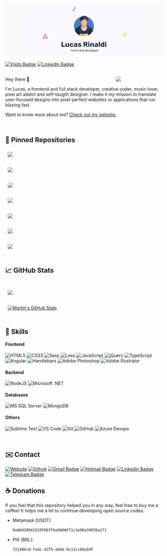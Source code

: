 [![Lucas Rinaldi GitHub Banner](./assets/header.jpg)](https://lucasreinaldi.com.br)

[![Visits Badge](https://badges.pufler.dev/visits/rinaldilucas/rinaldilucas)](https://rinaldilucas.com)
[![LinkedIn Badge](https://img.shields.io/badge/LinkedIn-Profile-informational?style=flat&logo=linkedin&logoColor=white&color=0D76A8)](https://www.linkedin.com/in/rinaldilucas/)

<br>

<img align="right" width="150"  src="https://media1.giphy.com/media/jaHx2CoUG7L8y3SDn9/giphy.gif?cid=ecf05e47d137f7339c00f8e1b7afaa1f8ed8d958b4d0aa6e&rid=giphy.gif">
Hey there 👋

I'm Lucas, a frontend and full stack developer, creative coder, music lover, pixel art addict and self-taught designer. I make it my mission to translate user-focused designs into pixel-perfect websites or applications that run blazing fast.

Want to know more about me? [Check out my website.](https://rinaldilucas.com)

<br>

## 📌 Pinned Repositories

<a href="https://github.com/rinaldilucas/personal-portfolio">
  <img align="center" style="margin:0.5rem" src="https://github-readme-stats.vercel.app/api/pin/?username=rinaldilucas&repo=personal-portfolio&title_color=ffffff&text_color=c9cacc&icon_color=4AB197&bg_color=1A2B34" />
</a>

<br>
<br>

<a href="https://github.com/rinaldilucas/node-api-template">
  <img align="center" style="margin:0.5rem" src="https://github-readme-stats.vercel.app/api/pin/?username=rinaldilucas&repo=node-api-template&title_color=ffffff&text_color=c9cacc&icon_color=4AB197&bg_color=1A2B34" />
</a>

<br>
<br>

<a href="https://github.com/rinaldilucas/improved-linktree-template">
  <img align="center" style="margin:0.5rem" src="https://github-readme-stats.vercel.app/api/pin/?username=rinaldilucas&repo=improved-linktree-template&title_color=ffffff&text_color=c9cacc&icon_color=4AB197&bg_color=1A2B34" />
</a>

<br>
<br>

<a href="https://github.com/rinaldilucas/compass-template">
  <img align="center" style="margin:0.5rem" src="https://github-readme-stats.vercel.app/api/pin/?username=rinaldilucas&repo=compass-template&title_color=ffffff&text_color=c9cacc&icon_color=4AB197&bg_color=1A2B34" />
</a>

<br>
<br>

<a href="https://github.com/rinaldilucas/less-template">
  <img align="center" style="margin:0.5rem" src="https://github-readme-stats.vercel.app/api/pin/?username=rinaldilucas&repo=less-template&title_color=ffffff&text_color=c9cacc&icon_color=4AB197&bg_color=1A2B34" />
</a>

<br>
<br>

<a href="https://github.com/rinaldilucas/flexbox-grid-template">
  <img align="center" style="margin:0.5rem" src="https://github-readme-stats.vercel.app/api/pin/?username=rinaldilucas&repo=flexbox-grid-template&title_color=ffffff&text_color=c9cacc&icon_color=4AB197&bg_color=1A2B34" />
</a>

<br>
<br>

<a href="https://github.com/rinaldilucas/angularjs-template">
  <img align="center" style="margin:0.5rem" src="https://github-readme-stats.vercel.app/api/pin/?username=rinaldilucas&repo=angularjs-template&title_color=ffffff&text_color=c9cacc&icon_color=4AB197&bg_color=1A2B34" />
</a>

<br>
<br>

## &#x1f4c8; GitHub Stats

<br>

<a href="https://github.com/rinaldilucas">
  <img align="center" style="margin:0.5rem" src="https://github-readme-stats.vercel.app/api/top-langs/?username=rinaldilucas&hide=html,css&title_color=ffffff&text_color=c9cacc&icon_color=4AB197&bg_color=1A2B34" />
</a>

<br>
<br>

<a href="https://github.com/rinaldilucas">
  <img align="center" style="margin:0.5rem" src="https://github-readme-stats.vercel.app/api?username=rinaldilucas&show_icons=true&line_height=27&count_private=true&title_color=ffffff&text_color=c9cacc&icon_color=4AB097&bg_color=1A2B34" alt="Martin's GitHub Stats" />
</a>

<br>
<br>

## 💼 Skills

#### Frontend
![HTML5](https://img.shields.io/badge/-HTML5-%23E44D27?style=flat-square&logo=html5&logoColor=ffffff)
![CSS3](https://img.shields.io/badge/-CSS3-%231572B6?style=flat-square&logo=css3)
![Sass](https://img.shields.io/badge/-Sass-%23CC6699?style=flat-square&logo=sass&logoColor=ffffff)
![Less](https://img.shields.io/badge/-Less-%231d365d?style=flat-square&logo=less&logoColor=ffffff)
![JavaScript](https://img.shields.io/badge/-JavaScript-%23F7DF1C?style=flat-square&logo=javascript&logoColor=000&labelColor=CCCC00&color=CCCC00)
![jQuery](https://img.shields.io/badge/-jQuery%20-%23F7DF1C?style=flat-square&logo=jquery&logoColor=ffffff&labelColor=0769ad&color=0769ad&textColor=000000)
![TypeScript](https://img.shields.io/badge/-TypeScript-%23F7DF1C?style=flat-square&logo=typescript&logoColor=ffffff&labelColor=007acc&color=007acc)
![Angular](https://img.shields.io/badge/-Angular-%23F7DF1C?style=flat-square&logo=angular&logoColor=FFFFFF&labelColor=FF0000&color=FF0000)
![Handlebars](https://img.shields.io/badge/-Handlebars,js-%23f0772b?style=flat-square&logo=handlebars.js&logoColor=ffffff)
![Adobe Photoshop](http://img.shields.io/badge/-Adobe%20Photoshop-3C327B?style=flat-square&logo=adobe-photoshop&logoColor=ffffff)
![Adobe Illustrator](https://img.shields.io/badge/-Adobe%20Illustrator-f8a829?style=flat-square&logo=adobe-illustrator&logoColor=000)

#### Backend
![NodeJS](https://img.shields.io/badge/-NodeJS-black?style=flat-square&logo=Node.js)
![Microsoft .NET](https://img.shields.io/badge/-Microsoft%20.NET-%23F7DF1C?style=flat-square&logo=.net&logoColor=ffffff&labelColor=2962ff&color=2962ff&textColor=000000)

#### Databases
![MS SQL Server](http://img.shields.io/badge/-MS%20SQL%20Server-CC2927?style=flat-square&logo=microsoft-sql-server&logoColor=ffffff)
![MongoDB](https://img.shields.io/badge/-MongoDB-%23F7DF1C?style=flat-square&logo=mongodb&logoColor=ffffff&labelColor=69b23f&color=69b23f)

#### Others
![Sublime Text](https://img.shields.io/badge/-sublime-007ACC?style=flat-square&logo=visual-studio-code&logoColor=ffffff)
![VS Code](http://img.shields.io/badge/-VS%20Code-007ACC?style=flat-square&logo=visual-studio-code&logoColor=ffffff)
![Git](https://img.shields.io/badge/-Git-%23F05032?style=flat-square&logo=git&logoColor=%23ffffff)
![GitHub](https://img.shields.io/badge/-GitHub-181717?style=flat-square&logo=github)
![Azure Devops](https://img.shields.io/badge/-Azure%20Devops%20-%23F7DF1C?style=flat-square&logo=azuredevops&logoColor=ffffff&labelColor=0078d4&color=0078d4&textColor=000000
)

<br>

## ✉️ Contact

[![Website](https://img.shields.io/badge/-Website-0078D4?style=flat-square&logo=html5&logoColor=white&link=https://rinaldilucas.com)](https://rinaldilucas.com)
[![Github](https://img.shields.io/badge/-Github-967bb5?style=flat-square&labelColor=967bb5&logo=github&logoColor=white&link=https://github.com/rinaldilucas
)](https://github.com/rinaldilucas)
[![Gmail Badge](https://img.shields.io/badge/-Gmail-c14438?style=flat-square&logo=Gmail&logoColor=white&link=mailto:lucasreinaldi@gmail.com)](mailto:lucasreinaldi@gmail.com)
[![Hotmail Badge](https://img.shields.io/badge/-Hotmail-0078D4?style=flat-square&logo=microsoft-outlook&logoColor=white&link=mailto:lucasreinaldi@hotmail.com)](mailto:lucasreinaldi@hotmail.com)
[![Linkedin Badge](https://img.shields.io/badge/-LinkedIn-blue?style=flat-square&logo=Linkedin&logoColor=white&link=https://www.linkedin.com/in/rinaldilucas/)](https://www.linkedin.com/in/rinaldilucas/)
[![Telegram Badge](https://img.shields.io/badge/-Telegram-1ca0f1?style=flat-square&labelColor=1ca0f1&logo=telegram&logoColor=white&link=https://t.me/rinaldilucas)](https://t.me/rinaldilucas)

## ☕ Donations

If you feel that this repository helped you in any way, feel free to buy me a coffee!
It helps me a lot to continue developing open source codes.

-   Metamask (USDT):
    ```sh
    0xA0410641515F06fF6a9AdAFf1c3e90a3905ba271
    ```
-   PIX (BRL):
    ```sh
    72140bc8-fadc-42f5-abb6-9c13cc80a59f
    ```
